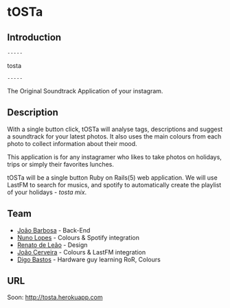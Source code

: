 # tOSTa

## Introduction

`-----`

tosta

`-----`

The Original Soundtrack Application of your instagram.

## Description

With a single button click, tOSTa will analyse tags, descriptions and suggest a soundtrack for your latest photos. It also uses the main colours from each photo to collect information about their mood.

This application is for any instagramer who likes to take photos on holidays, trips or simply their favorites lunches.

tOSTa will be a single button Ruby on Rails(5) web application. We will use LastFM to search for musics, and spotify to automatically create the playlist of your holidays - _tosta mix_.

## Team

 * [João Barbosa](https://pixels.camp/jpbarbosa) - Back-End
 * [Nuno Lopes](https://pixels.camp/lopesrb) - Colours & Spotify integration
 * [Renato de Leão](https://pixels.camp/renatodeleao) - Design
 * [João Cerveira](https://pixels.camp/jmcerv) - Colours & LastFM integration
 * [Digo Bastos](https://pixels.camp/diogodebastos) - Hardware guy learning RoR, Colours

## URL

Soon: http://tosta.herokuapp.com

